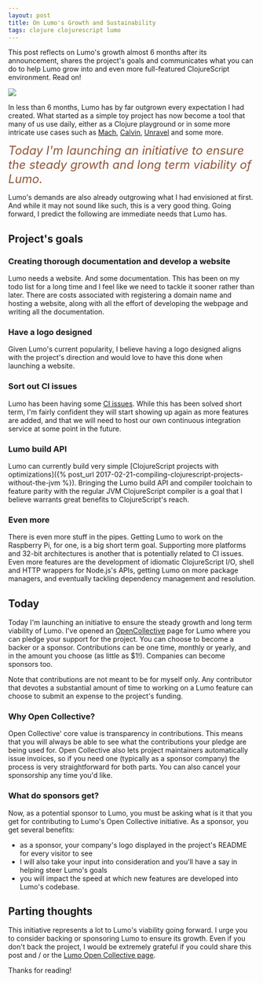 ```yaml
---
layout: post
title: On Lumo's Growth and Sustainability
tags: clojure clojurescript lumo
---
```


This post reflects on Lumo's growth almost 6 months after its announcement,
shares the project's goals and communicates what you can do to help Lumo grow
into and even more full-featured ClojureScript environment. Read on!

<!--more-->

<a href="https://opencollective.com/lumo" target="_blank_">
  <img style="max-width: 70%;margin:0 auto" src="https://cloud.githubusercontent.com/assets/661909/25586993/d8239560-2e56-11e7-8f87-f6b9cbc2509f.png">
</a>

In less than 6 months, Lumo has by far outgrown every expectation I had created.
What started as a simple toy project has now become a tool that many of us use
daily, either as a Clojure playground or in some more intricate use cases such as
[Mach](https://github.com/juxt/mach), [Calvin](https://github.com/eginez/calvin),
[Unravel](https://github.com/pesterhazy/unravel) and some more.

<div class="message" style="font-size:1.5rem;font-style:italic;color:#8f5536">
  Today I'm launching an initiative to ensure the steady growth and long term
  viability of Lumo.
</div>

Lumo's demands are also already outgrowing what I had envisioned at first. And
while it may not sound like such, this is a very good thing. Going forward, I
predict the following are immediate needs that Lumo has.

## Project's goals

### Creating thorough documentation and develop a website

Lumo needs a website. And some documentation. This has been on my todo list for
a long time and I feel like we need to tackle it sooner rather than later. There
are costs associated with registering a domain name and hosting a website, along
with all the effort of developing the webpage and writing all the documentation.

### Have a logo designed

Given Lumo's current popularity, I believe having a logo designed aligns with the
project's direction and would love to have this done when launching a website.

### Sort out CI issues

Lumo has been having some [CI issues](https://twitter.com/_anmonteiro/status/852623330708410369).
While this has been solved short term, I'm fairly confident they will start showing
up again as more features are added, and that we will need to host our own continuous
integration service at some point in the future.

### Lumo build API

Lumo can currently build very simple
[ClojureScript projects with optimizations]({% post_url 2017-02-21-compiling-clojurescript-projects-without-the-jvm %}).
Bringing the Lumo build API and compiler toolchain to feature parity with the
regular JVM ClojureScript compiler is a goal that I believe warrants great benefits
to ClojureScript's reach.

### Even more

There is even more stuff in the pipes. Getting Lumo to work on the Raspberry Pi,
for one, is a big short term goal. Supporting more platforms and 32-bit architectures
is another that is potentially related to CI issues. Even more features are the
development of idiomatic ClojureScript I/O, shell and HTTP wrappers for Node.js's
APIs, getting Lumo on more package managers, and eventually tackling dependency
management and resolution.

## Today

Today I'm launching an initiative to ensure the steady growth and long term
viability of Lumo. I've opened an [OpenCollective](https://opencollective.com/lumo)
page for Lumo where you can pledge your support for the project. You can choose
to become a backer or a sponsor. Contributions can be one time, monthly or yearly,
and in the amount you choose (as little as $1!). Companies can become sponsors too.

Note that contributions are not meant to be for myself only. Any contributor that
devotes a substantial amount of time to working on a Lumo feature can choose to
submit an expense to the project's funding.

### Why Open Collective?

Open Collective' core value is transparency in contributions. This means that you
will always be able to see what the contributions your pledge are being used for.
Open Collective also lets project maintainers automatically issue invoices, so if
you need one (typically as a sponsor company) the process is very straightforward
for both parts. You can also cancel your sponsorship any time you'd like.

### What do sponsors get?

Now, as a potential sponsor to Lumo, you must be asking what is it that you get
for contributing to Lumo's Open Collective initiative. As a sponsor, you get
several benefits:

- as a sponsor, your company's logo displayed in the project's README for every visitor to see
- I will also take your input into consideration and you'll have a say in helping
steer Lumo's goals
- you will impact the speed at which new features are developed into Lumo's codebase.

## Parting thoughts

This initiative represents a lot to Lumo's viability going forward. I urge you to
consider backing or sponsoring Lumo to ensure its growth. Even if you don't back
the project, I would be extremely grateful if you could share this post and / or
the [Lumo Open Collective page](https://opencollective.com/lumo).

Thanks for reading!
